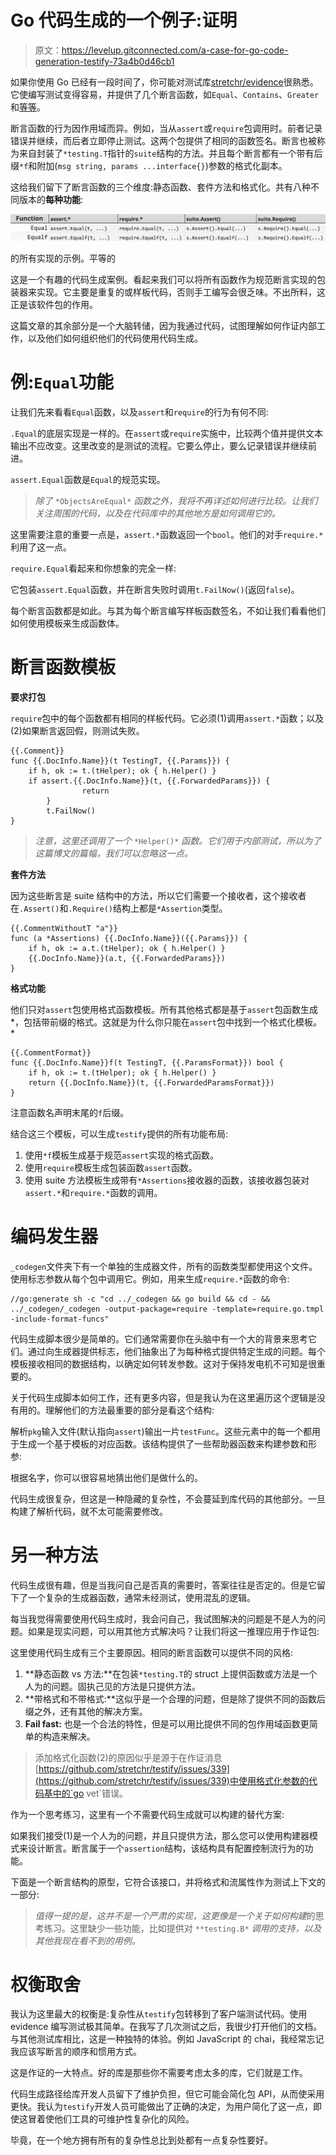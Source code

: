 # Go 代码生成的一个例子:证明

> 原文：<https://levelup.gitconnected.com/a-case-for-go-code-generation-testify-73a4b0d46cb1>

如果你使用 Go 已经有一段时间了，你可能对测试库[stretchr/evidence](https://github.com/stretchr/testify)很熟悉。它使编写测试变得容易，并提供了几个断言函数，如`Equal`、`Contains`、`Greater`和[等等](https://pkg.go.dev/github.com/stretchr/testify/assert#pkg-functions)。

断言函数的行为因作用域而异。例如，当从`assert`或`require`包调用时。前者记录错误并继续，而后者立即停止测试。这两个包提供了相同的函数签名。断言也被称为来自封装了`*testing.T`指针的`suite`结构的方法。并且每个断言都有一个带有后缀`*f`和附加(`msg string, params ...interface{}`)参数的格式化副本。

这给我们留下了断言函数的三个维度:静态函数、套件方法和格式化。共有八种不同版本的**每种功能**:

![](img/1f68b46558d50d2f0430da17fc6c64cf.png)

的所有实现的示例。平等的

这是一个有趣的代码生成案例。看起来我们可以将所有函数作为规范断言实现的包装器来实现。它主要是重复的或样板代码，否则手工编写会很乏味。不出所料，这正是该软件包的作用。

这篇文章的其余部分是一个大脑转储，因为我通过代码，试图理解如何作证内部工作，以及他们如何组织他们的代码使用代码生成。

# 例:`Equal`功能

让我们先来看看`Equal`函数，以及`assert`和`require`的行为有何不同:

`.Equal`的底层实现是一样的。在`assert`或`require`实施中，比较两个值并提供文本输出不应改变。这里改变的是测试的流程。它要么停止，要么记录错误并继续前进。

`assert.Equal`函数是`Equal`的规范实现。

> *除了* `*ObjectsAreEqual*` *函数之外，我将不再详述如何进行比较。让我们关注周围的代码，以及在代码库中的其他地方是如何调用它的。*

这里需要注意的重要一点是，`assert.*`函数返回一个`bool`。他们的对手`require.*`利用了这一点。

`require.Equal`看起来和你想象的完全一样:

它包装`assert.Equal`函数，并在断言失败时调用`t.FailNow()`(返回`false`)。

每个断言函数都是如此。与其为每个断言编写样板函数签名，不如让我们看看他们如何使用模板来生成函数体。

# 断言函数模板

**要求打包**

`require`包中的每个函数都有相同的样板代码。它必须(1)调用`assert.*`函数；以及(2)如果断言返回假，则测试失败。

```
{{.Comment}}
func {{.DocInfo.Name}}(t TestingT, {{.Params}}) {
	if h, ok := t.(tHelper); ok { h.Helper() }
	if assert.{{.DocInfo.Name}}(t, {{.ForwardedParams}}) {
                return
        }
        t.FailNow()
}
```

> *注意，这里还调用了一个* `*Helper()*` *函数。它们用于内部测试，所以为了这篇博文的篇幅，我们可以忽略这一点。*

**套件方法**

因为这些断言是 suite 结构中的方法，所以它们需要一个接收者，这个接收者在`.Assert()`和`.Require()`结构上都是`*Assertion`类型。

```
{{.CommentWithoutT "a"}}
func (a *Assertions) {{.DocInfo.Name}}({{.Params}}) {
	if h, ok := a.t.(tHelper); ok { h.Helper() }
	{{.DocInfo.Name}}(a.t, {{.ForwardedParams}})
}
```

**格式功能**

他们只对`assert`包使用格式函数模板。所有其他格式都是基于`assert`包函数生成*，包括带前缀的格式。这就是为什么你只能在`assert`包中找到一个格式化模板。*

```
{{.CommentFormat}}
func {{.DocInfo.Name}}f(t TestingT, {{.ParamsFormat}}) bool {
	if h, ok := t.(tHelper); ok { h.Helper() }
	return {{.DocInfo.Name}}(t, {{.ForwardedParamsFormat}})
}
```

注意函数名声明末尾的`f`后缀。

结合这三个模板，可以生成`testify`提供的所有功能布局:

1.  使用`*f`模板生成基于规范`assert`实现的格式函数。
2.  使用`require`模板生成包装函数`assert`函数。
3.  使用 suite 方法模板生成带有`*Assertions`接收器的函数，该接收器包装对`assert.*`和`require.*`函数的调用。

# 编码发生器

`_codegen`文件夹下有一个单独的生成器文件，所有的函数类型都使用这个文件。使用标志参数从每个包中调用它。例如，用来生成`require.*`函数的命令:

```
//go:generate sh -c "cd ../_codegen && go build && cd - && ../_codegen/_codegen -output-package=require -template=require.go.tmpl -include-format-funcs"
```

代码生成脚本很少是简单的。它们通常需要你在头脑中有一个大的背景来思考它们。通过向生成器提供标志，他们抽象出了为每种格式提供特定生成的问题。每个模板接收相同的数据结构，以确定如何转发参数。这对于保持发电机不可知是很重要的。

关于代码生成脚本如何工作，还有更多内容，但是我认为在这里遍历这个逻辑是没有用的。理解他们的方法最重要的部分是看这个结构:

解析`pkg`输入文件(默认指向`assert`)输出一片`testFunc`。这些元素中的每一个都用于生成一个基于模板的对应函数。该结构提供了一些帮助器函数来构建参数和形参:

根据名字，你可以很容易地猜出他们是做什么的。

代码生成很复杂，但这是一种隐藏的复杂性，不会蔓延到库代码的其他部分。一旦构建了解析代码，就不太可能需要修改。

# 另一种方法

代码生成很有趣，但是当我问自己是否真的需要时，答案往往是否定的。但是它留下了一个复杂的生成器函数，通常未经测试，使用混乱的逻辑。

每当我觉得需要使用代码生成时，我会问自己，我试图解决的问题是不是人为的问题。如果是现实问题，可以用其他方式解决吗？让我们将这一推理应用于作证包:

这里使用代码生成有三个主要原因。相同的断言函数可以提供不同的风格:

1.  **静态函数 vs 方法:**在包装`*testing.T`的 struct 上提供函数或方法是一个人为的问题。固执己见的方法是只提供方法。
2.  **带格式和不带格式:**这似乎是一个合理的问题，但是除了提供不同的函数后缀之外，还有其他的解决方案。
3.  **Fail fast:** 也是一个合法的特性，但是可以用比提供不同的包作用域函数更简单的构造来解决。

> 添加格式化函数(2)的原因似乎是源于在作证消息[https://github.com/stretchr/testify/issues/339](https://github.com/stretchr/testify/issues/339)中使用格式化参数的代码基中的`go vet`错误。

作为一个思考练习，这里有一个不需要代码生成就可以构建的替代方案:

如果我们接受(1)是一个人为的问题，并且只提供方法，那么您可以使用构建器模式来设计断言。断言属于一个`assertion`结构，该结构具有配置控制流行为的功能。

下面是一个断言结构的原型，它符合该接口，并将格式和流属性作为测试上下文的一部分:

> *值得一提的是，这并不是一个严肃的实现，这更像是一个关于如何构建*的思考练习。这里缺少一些功能，比如提供对 `**testing.B*` *调用的支持，以及其他我现在看不到的用例。*

# 权衡取舍

我认为这里最大的权衡是:复杂性从`testify`包转移到了客户端测试代码。使用 evidence 编写测试极其简单。在我写了几次测试之后，我很少打开他们的文档。与其他测试库相比，这是一种独特的体验。例如 JavaScript 的 chai，我经常忘记我应该写断言的顺序和惯用方式。

这是作证的一大特点。好的库是那些你不需要考虑太多的库，它们就是工作。

代码生成路径给库开发人员留下了维护负担，但它可能会简化包 API，从而使采用更快。我认为`testify`开发人员可能做出了正确的决定，为用户简化了这一点，即使这冒着使他们工具的可维护性复杂化的风险。

毕竟，在一个地方拥有所有的复杂性总比到处都有一点复杂性要好。